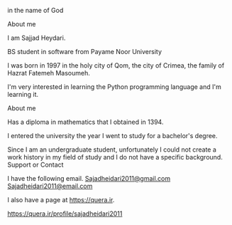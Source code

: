 in the name of God

About me

I am Sajjad Heydari.

BS student in software from Payame Noor University

I was born in 1997 in the holy city of Qom, the city of Crimea, the family of Hazrat Fatemeh Masoumeh.

I'm very interested in learning the Python programming language and I'm learning it.

About me

Has a diploma in mathematics that I obtained in 1394.

I entered the university the year I went to study for a bachelor's degree.

Since I am an undergraduate student, unfortunately I could not create a work history in my field of study and I do not have a specific background.
Support or Contact

I have the following email.
Sajadheidari2011@gmail.com
Sajadheidari2011@email.com

I also have a page at https://quera.ir.

https://quera.ir/profile/sajadheidari2011
